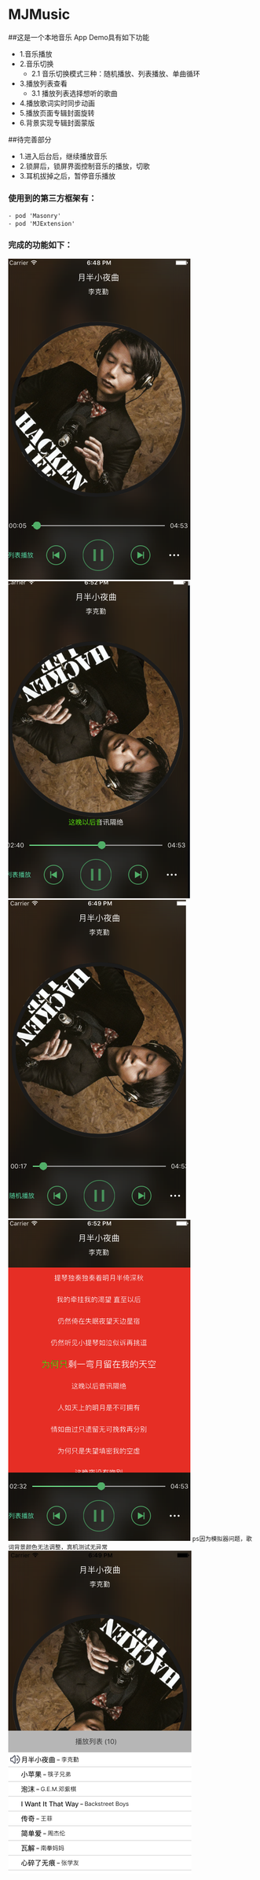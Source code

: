 # MJMusic
##这是一个本地音乐 App Demo具有如下功能
- 1.音乐播放
- 2.音乐切换
  - 2.1 音乐切换模式三种：随机播放、列表播放、单曲循环
- 3.播放列表查看
  - 3.1 播放列表选择想听的歌曲
- 4.播放歌词实时同步动画
- 5.播放页面专辑封面旋转
- 6.背景实现专辑封面蒙版

##待完善部分
- 1.进入后台后，继续播放音乐
- 2.锁屏后，锁屏界面控制音乐的播放，切歌
- 3.耳机拔掉之后，暂停音乐播放

### 使用到的第三方框架有：
	- pod 'Masonry'
	- pod 'MJExtension'

### 完成的功能如下：

![image](https://github.com/sunmengxiang/MJMusic/blob/master/functionImage/listPlay.png)	
![image](https://github.com/sunmengxiang/MJMusic/blob/master/functionImage/lrcLineLabel.png)	
![image](https://github.com/sunmengxiang/MJMusic/blob/master/functionImage/randomPlay.png)		
![image](https://github.com/sunmengxiang/MJMusic/blob/master/functionImage/songAnimation.png) 
`ps因为模拟器问题，歌词背景颜色无法调整，真机测试无异常`
![image](https://github.com/sunmengxiang/MJMusic/blob/master/functionImage/songList.png)	
